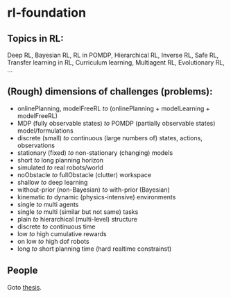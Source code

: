 # rl-foundation

## Topics in RL:
Deep RL,
Bayesian RL,
RL in POMDP,
Hierarchical RL,
Inverse RL,
Safe RL,
Transfer learning in RL,
Curriculum learning,
Multiagent RL,
Evolutionary RL,
...

## (Rough) dimensions of challenges (problems):
* onlinePlanning, modelFreeRL _to_ (onlinePlanning + modelLearning + modelFreeRL)
* MDP (fully observable states) _to_ POMDP (partially observable states) model/formulations
* discrete (small) _to_ continuous (large numbers of) states, actions, observations
* stationary (fixed) _to_ non-stationary (changing) models
* short _to_ long planning horizon
* simulated _to_ real robots/world
* noObstacle _to_ fullObstacle (clutter) workspace
* shallow _to_ deep learning
* without-prior (non-Bayesian) _to_ with-prior (Bayesian)
* kinematic _to_ dynamic (physics-intensive) environments
* single _to_ multi agents
* single _to_ multi (similar but not same) tasks
* plain _to_ hierarchical (multi-level) structure
* discrete _to_ continuous time
* low _to_ high cumulative rewards
* on low _to_ high dof robots
* long _to_ short planning time (hard realtime constrainst)

## People
Goto [thesis](https://github.com/tttor/rl-foundation/tree/master/thesis).
